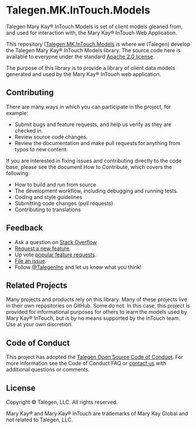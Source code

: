 # Talegen.MK.InTouch.Models
Talegen Mary Kay® InTouch Models is set of client models gleaned from, and used for interaction with, the Mary Kay® InTouch Web Application.

This repository ([Talegen.MK.InTouch.Models](https://github.com/Talegen/Talegen.MK.InTouch.Models) is where we (Talegen) develop the Talegen Mary Kay® InTouch Models library. The source code here is available to everyone under the standard [Apache 2.0 license](https://github.com/talegen/Talegen.PureBlue.Models/blob/main/LICENSE).

The purpose of this library is to provide a library of client data models generated and used by the Mary Kay® InTouch web application.  

## Contributing

There are many ways in which you can participate in the project, for example:

 - Submit bugs and feature requests, and help us verify as they are checked in.
 - Review source code changes.
 - Review the documentation and make pull requests for anything from typos to new content. 

If you are interested in fixing issues and contributing directly to the code base, please see the document How to Contribute, which covers the following:

 - How to build and run from source
 - The development workflow, including debugging and running tests.
 - Coding and style guidelines
 - Submitting code changes (pull requests)
 - Contributing to translations

## Feedback

 - Ask a question on [Stack Overflow](https://stackoverflow.com/questions/tagged/Talegen)
 - [Request a new feature](https://github.com/talegen/Talegen.MK.InTouch.Models/blob/main/CONTRIBUTING.md).
 - Up vote [popular feature requests](https://github.com/talegen/Talegen.MK.InTouch.Models/issues?q=is:open%20is:issue%20label:feature-request%20sort:reactions-%2b1-desc).
 - [File an issue](https://github.com/talegen/Talegen.MK.InTouch.Models/issues).
 - Follow [@TalegenInc](https://twitter.com/TalegenInc) and let us know what you think!

## Related Projects

Many projects and products rely on this library. Many of these projects live in their own repositories on GitHub. Some do not. In this case, this project is provided for informational purposes for others to learn the models used by Mary Kay® InTouch, but is by no means supported by the InTouch team. Use at your own discretion.

## Code of Conduct

This project has adopted the [Talegen Open Source Code of Conduct](https://talegen.com/open-source-code-of-conduct/). For more information see the Code of Conduct FAQ or [contact us](https://talegen.com/contact/) with additional questions or comments.

## License

Copyright &copy; Talegen, LLC. All rights reserved.

Mary Kay® and Mary Kay® InTouch are trademarks of Mary Kay Global and not related to Talegen, LLC.